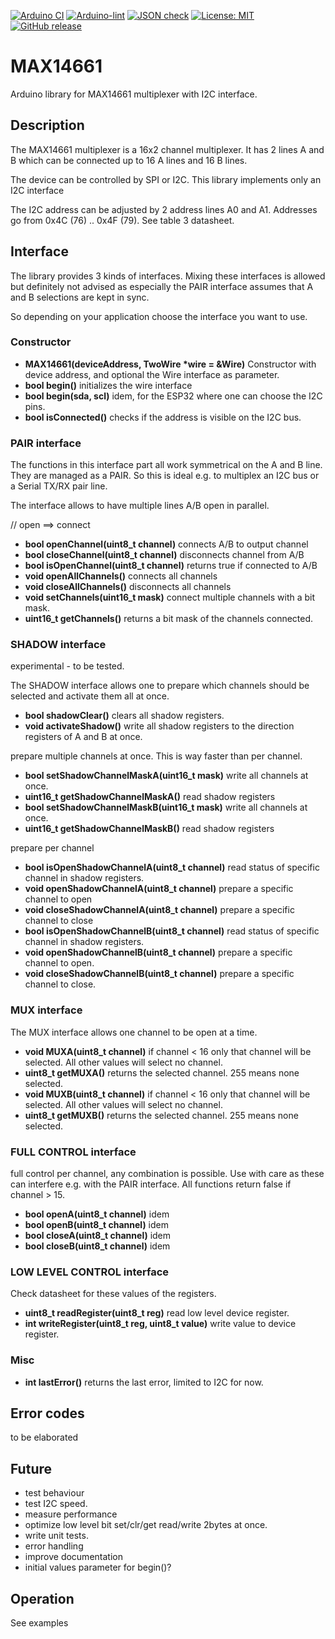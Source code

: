 
[![Arduino CI](https://github.com/RobTillaart/MAX14661/workflows/Arduino%20CI/badge.svg)](https://github.com/marketplace/actions/arduino_ci)
[![Arduino-lint](https://github.com/RobTillaart/MAX14661/actions/workflows/arduino-lint.yml/badge.svg)](https://github.com/RobTillaart/MAX14661/actions/workflows/arduino-lint.yml)
[![JSON check](https://github.com/RobTillaart/MAX14661/actions/workflows/jsoncheck.yml/badge.svg)](https://github.com/RobTillaart/MAX14661/actions/workflows/jsoncheck.yml)
[![License: MIT](https://img.shields.io/badge/license-MIT-green.svg)](https://github.com/RobTillaart/MAX14661/blob/master/LICENSE)
[![GitHub release](https://img.shields.io/github/release/RobTillaart/MAX14661.svg?maxAge=3600)](https://github.com/RobTillaart/MAX14661/releases)

# MAX14661

Arduino library for MAX14661 multiplexer with I2C interface.


## Description

The MAX14661 multiplexer is a 16x2 channel multiplexer. 
It has 2 lines A and B which can be 
connected up to 16 A lines and 16 B lines.

The device can be controlled by SPI or I2C. 
This library implements only an I2C interface

The I2C address can be adjusted by 2 address lines A0 and A1.
Addresses go from 0x4C (76) .. 0x4F (79). See table 3 datasheet.


## Interface

The library provides 3 kinds of interfaces. 
Mixing these interfaces is allowed but definitely not advised as 
especially the PAIR interface assumes that A and B selections 
are kept in sync.

So depending on your application choose the interface you want to use.


### Constructor

- **MAX14661(deviceAddress, TwoWire \*wire = &Wire)** Constructor with device address, 
and optional the Wire interface as parameter.
- **bool begin()** initializes the wire interface 
- **bool begin(sda, scl)** idem, for the ESP32 where one can choose the I2C pins.
- **bool isConnected()** checks if the address is visible on the I2C bus.


### PAIR interface

The functions in this interface part all work symmetrical on the A and B line. 
They are managed as a PAIR. So this is ideal e.g. to multiplex an I2C bus or 
a Serial TX/RX pair line.

The interface allows to have multiple lines A/B open in parallel.

  // open ==> connect
- **bool openChannel(uint8_t channel)** connects A/B to output channel
- **bool closeChannel(uint8_t channel)** disconnects channel from A/B
- **bool isOpenChannel(uint8_t channel)** returns true if connected to A/B
- **void openAllChannels()** connects all channels
- **void closeAllChannels()** disconnects all channels
- **void setChannels(uint16_t mask)** connect multiple channels with a bit mask.
- **uint16_t getChannels()** returns a bit mask of the channels connected.


### SHADOW interface

experimental - to be tested.

The SHADOW interface allows one to prepare which channels should be selected 
and activate them all at once. 

- **bool shadowClear()** clears all shadow registers.
- **void activateShadow()** write all shadow registers to the direction 
registers of A and B at once. 

prepare multiple channels at once. This is way faster than per channel.

- **bool setShadowChannelMaskA(uint16_t mask)** write all channels at once.
- **uint16_t getShadowChannelMaskA()** read shadow registers 
- **bool setShadowChannelMaskB(uint16_t mask)** write all channels at once.
- **uint16_t getShadowChannelMaskB()** read shadow registers

prepare per channel

- **bool isOpenShadowChannelA(uint8_t channel)** read status of specific channel in shadow registers.
- **void openShadowChannelA(uint8_t channel)** prepare a specific channel to open
- **void closeShadowChannelA(uint8_t channel)** prepare a specific channel to close
- **bool isOpenShadowChannelB(uint8_t channel)** read status of specific channel in shadow registers.
- **void openShadowChannelB(uint8_t channel)** prepare a specific channel to open.
- **void closeShadowChannelB(uint8_t channel)** prepare a specific channel to close.


### MUX interface

The MUX interface allows one channel to be open at a time.

- **void MUXA(uint8_t channel)** if channel < 16 only that channel will be selected. All other values will select no channel.
- **uint8_t getMUXA()** returns the selected channel. 255 means none selected.
- **void MUXB(uint8_t channel)** if channel < 16 only that channel will be selected. All other values will select no channel.
- **uint8_t getMUXB()** returns the selected channel. 255 means none selected.


### FULL CONTROL interface

full control per channel, any combination is possible.
Use with care as these can interfere e.g. with the PAIR interface.
All functions return false if channel > 15.

- **bool openA(uint8_t channel)** idem
- **bool openB(uint8_t channel)** idem
- **bool closeA(uint8_t channel)** idem
- **bool closeB(uint8_t channel)** idem


### LOW LEVEL CONTROL interface

Check datasheet for these values of the registers.

- **uint8_t readRegister(uint8_t reg)** read low level device register.
- **int writeRegister(uint8_t reg, uint8_t value)** write value to device register.


### Misc

- **int lastError()** returns the last error, limited to I2C for now.


## Error codes

to be elaborated


## Future

- test behaviour
- test I2C speed.
- measure performance
- optimize low level bit set/clr/get read/write 2bytes at once.
- write unit tests.
- error handling
- improve documentation
- initial values parameter for begin()?


## Operation

See examples
